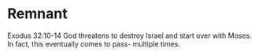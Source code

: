 # Remnant

Exodus 32:10-14
  God threatens to destroy Israel and start over with Moses.
  In fact, this eventually comes to pass- multiple times.

